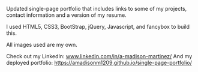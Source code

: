 Updated single-page portfolio that includes links to some of my projects, contact information and a version of my resume.

I used HTML5, CSS3, BootStrap, jQuery, Javascript, and fancybox to build this. 

All images used are my own. 

Check out my LinkedIn: www.linkedin.com/in/a-madison-martinez/
And my deployed portfolio: https://amadisonm1209.github.io/single-page-portfolio/

